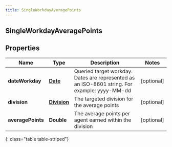 ```yaml
---
title: SingleWorkdayAveragePoints
---
```

## SingleWorkdayAveragePoints

## Properties

|Name | Type | Description | Notes|
|------------ | ------------- | ------------- | -------------|
| **dateWorkday** | [**Date**](Date.html) | Queried target workday. Dates are represented as an ISO-8601 string. For example: yyyy-MM-dd | [optional] |
| **division** | [**Division**](Division.html) | The targeted division for the average points | [optional] |
| **averagePoints** | **Double** | The average points per agent earned within the division | [optional] |
{: class="table table-striped"}


